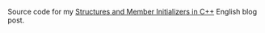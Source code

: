 Source code for my [Structures and Member Initializers in C++](http://blog.petrzemek.net/2015/10/03/structures-and-member-initializers-in-cpp/) English blog post.
